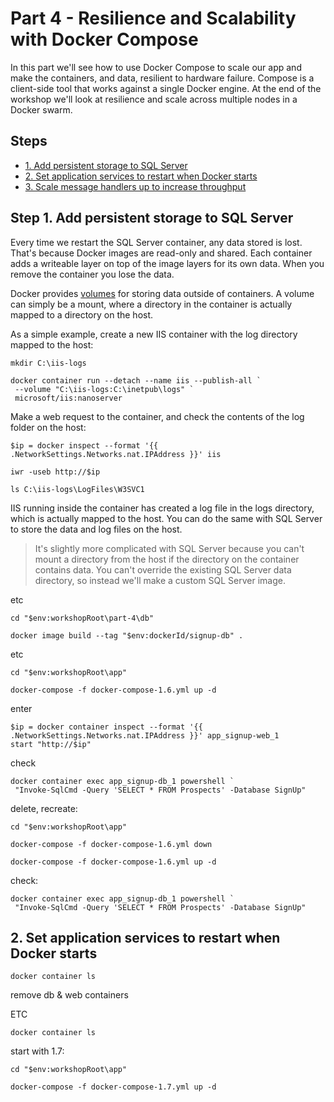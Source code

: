# Part 4 - Resilience and Scalability with Docker Compose

In this part we'll see how to use Docker Compose to scale our app and make the containers, and data, resilient to hardware failure. Compose is a client-side tool that works against a single Docker engine. At the end of the workshop we'll look at resilience and scale across multiple nodes in a Docker swarm.

## Steps

* [1. Add persistent storage to SQL Server](#1)
* [2. Set application services to restart when Docker starts](#2)
* [3. Scale message handlers up to increase throughput](#3)


## <a name="1"></a>Step 1. Add persistent storage to SQL Server

Every time we restart the SQL Server container, any data stored is lost. That's because Docker images are read-only and shared. Each container adds a writeable layer on top of the image layers for its own data. When you remove the container you lose the data.

Docker provides [volumes]() for storing data outside of containers. A volume can simply be a mount, where a directory in the container is actually mapped to a directory on the host.

As a simple example, create a new IIS container with the log directory mapped to the host:

```
mkdir C:\iis-logs

docker container run --detach --name iis --publish-all `
 --volume "C:\iis-logs:C:\inetpub\logs" `
 microsoft/iis:nanoserver
```

Make a web request to the container, and check the contents of the log folder on the host:

```
$ip = docker inspect --format '{{ .NetworkSettings.Networks.nat.IPAddress }}' iis

iwr -useb http://$ip

ls C:\iis-logs\LogFiles\W3SVC1
```

IIS running inside the container has created a log file in the logs directory, which is actually mapped to the host. You can do the same with SQL Server to store the data and log files on the host.

> It's slightly more complicated with SQL Server because you can't mount a directory from the host if the directory on the container contains data. You can't override the existing SQL Server data directory, so instead we'll make a custom SQL Server image.

etc

```
cd "$env:workshopRoot\part-4\db"

docker image build --tag "$env:dockerId/signup-db" .
```

etc

```
cd "$env:workshopRoot\app"

docker-compose -f docker-compose-1.6.yml up -d
```

enter

```
$ip = docker container inspect --format '{{ .NetworkSettings.Networks.nat.IPAddress }}' app_signup-web_1
start "http://$ip"
```

check 

```
docker container exec app_signup-db_1 powershell `
 "Invoke-SqlCmd -Query 'SELECT * FROM Prospects' -Database SignUp"
```

delete, recreate:

```
cd "$env:workshopRoot\app"

docker-compose -f docker-compose-1.6.yml down

docker-compose -f docker-compose-1.6.yml up -d
```

check:

```
docker container exec app_signup-db_1 powershell `
 "Invoke-SqlCmd -Query 'SELECT * FROM Prospects' -Database SignUp"
```

## <a name="2"></a>2. Set application services to restart when Docker starts

```
docker container ls 
```

remove db & web containers

ETC

```
docker container ls 
```

start with 1.7:

```
cd "$env:workshopRoot\app"

docker-compose -f docker-compose-1.7.yml up -d
```